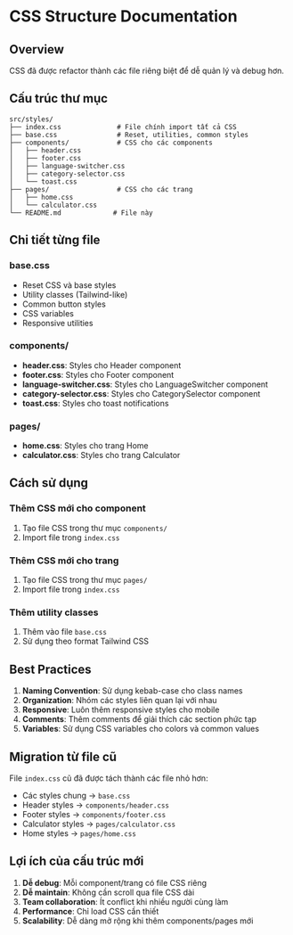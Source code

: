 # CSS Structure Documentation

## Overview
CSS đã được refactor thành các file riêng biệt để dễ quản lý và debug hơn.

## Cấu trúc thư mục

```
src/styles/
├── index.css              # File chính import tất cả CSS
├── base.css               # Reset, utilities, common styles
├── components/            # CSS cho các components
│   ├── header.css
│   ├── footer.css
│   ├── language-switcher.css
│   ├── category-selector.css
│   └── toast.css
├── pages/                 # CSS cho các trang
│   ├── home.css
│   └── calculator.css
└── README.md             # File này
```

## Chi tiết từng file

### base.css
- Reset CSS và base styles
- Utility classes (Tailwind-like)
- Common button styles
- CSS variables
- Responsive utilities

### components/
- **header.css**: Styles cho Header component
- **footer.css**: Styles cho Footer component  
- **language-switcher.css**: Styles cho LanguageSwitcher component
- **category-selector.css**: Styles cho CategorySelector component
- **toast.css**: Styles cho toast notifications

### pages/
- **home.css**: Styles cho trang Home
- **calculator.css**: Styles cho trang Calculator

## Cách sử dụng

### Thêm CSS mới cho component
1. Tạo file CSS trong thư mục `components/`
2. Import file trong `index.css`

### Thêm CSS mới cho trang
1. Tạo file CSS trong thư mục `pages/`
2. Import file trong `index.css`

### Thêm utility classes
1. Thêm vào file `base.css`
2. Sử dụng theo format Tailwind CSS

## Best Practices

1. **Naming Convention**: Sử dụng kebab-case cho class names
2. **Organization**: Nhóm các styles liên quan lại với nhau
3. **Responsive**: Luôn thêm responsive styles cho mobile
4. **Comments**: Thêm comments để giải thích các section phức tạp
5. **Variables**: Sử dụng CSS variables cho colors và common values

## Migration từ file cũ

File `index.css` cũ đã được tách thành các file nhỏ hơn:
- Các styles chung → `base.css`
- Header styles → `components/header.css`
- Footer styles → `components/footer.css`
- Calculator styles → `pages/calculator.css`
- Home styles → `pages/home.css`

## Lợi ích của cấu trúc mới

1. **Dễ debug**: Mỗi component/trang có file CSS riêng
2. **Dễ maintain**: Không cần scroll qua file CSS dài
3. **Team collaboration**: Ít conflict khi nhiều người cùng làm
4. **Performance**: Chỉ load CSS cần thiết
5. **Scalability**: Dễ dàng mở rộng khi thêm components/pages mới 